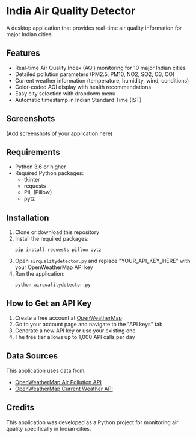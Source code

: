 # India Air Quality Detector

A desktop application that provides real-time air quality information for major Indian cities.

## Features

- Real-time Air Quality Index (AQI) monitoring for 10 major Indian cities
- Detailed pollution parameters (PM2.5, PM10, NO2, SO2, O3, CO)
- Current weather information (temperature, humidity, wind, conditions)
- Color-coded AQI display with health recommendations
- Easy city selection with dropdown menu
- Automatic timestamp in Indian Standard Time (IST)

## Screenshots

(Add screenshots of your application here)

## Requirements

- Python 3.6 or higher
- Required Python packages:
  - tkinter
  - requests
  - PIL (Pillow)
  - pytz

## Installation

1. Clone or download this repository
2. Install the required packages:
   ```
   pip install requests pillow pytz
   ```
3. Open `airqualitydetector.py` and replace "YOUR_API_KEY_HERE" with your OpenWeatherMap API key
4. Run the application:
   ```
   python airqualitydetector.py
   ```

## How to Get an API Key

1. Create a free account at [OpenWeatherMap](https://openweathermap.org/)
2. Go to your account page and navigate to the "API keys" tab
3. Generate a new API key or use your existing one
4. The free tier allows up to 1,000 API calls per day

## Data Sources

This application uses data from:
- [OpenWeatherMap Air Pollution API](https://openweathermap.org/api/air-pollution)
- [OpenWeatherMap Current Weather API](https://openweathermap.org/current)

## Credits

This application was developed as a Python project for monitoring air quality specifically in Indian cities. 